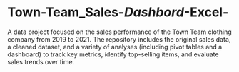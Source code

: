 # Town-Team_Sales-_Dashbord_-Excel-
A data project focused on the sales performance of the Town Team clothing company from 2019 to 2021. The repository includes the original sales data, a cleaned dataset, and a variety of analyses (including pivot tables and a dashboard) to track key metrics, identify top-selling items, and evaluate sales trends over time.  
